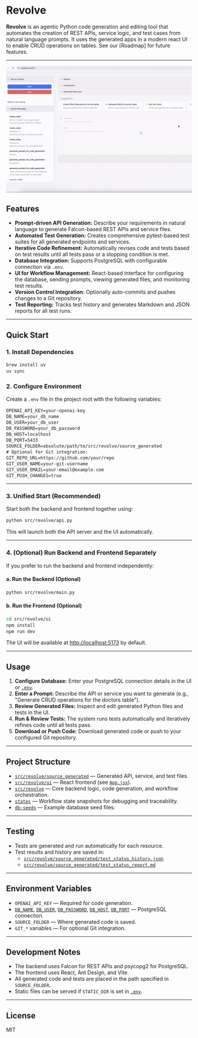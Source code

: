 # Revolve

**Revolve** is an agentic Python code generation and editing tool that automates the creation of REST APIs, service logic, and test cases from natural language prompts. 
It uses the generated apps in a modern react UI to enable CRUD operations on tables. See our [Roadmap] for future features.

---
![Revolve](./screenshots/animated.gif)

## Features

- **Prompt-driven API Generation:** Describe your requirements in natural language to generate Falcon-based REST APIs and service files.
- **Automated Test Generation:** Creates comprehensive pytest-based test suites for all generated endpoints and services.
- **Iterative Code Refinement:** Automatically revises code and tests based on test results until all tests pass or a stopping condition is met.
- **Database Integration:** Supports PostgreSQL with configurable connection via `.env`.
- **UI for Workflow Management:** React-based interface for configuring the database, sending prompts, viewing generated files, and monitoring test results.
- **Version Control Integration:** Optionally auto-commits and pushes changes to a Git repository.
- **Test Reporting:** Tracks test history and generates Markdown and JSON reports for all test runs.

---

## Quick Start

### 1. Install Dependencies

```sh
brew install uv
uv sync
```

### 2. Configure Environment

Create a `.env` file in the project root with the following variables:
```env
OPENAI_API_KEY=your-openai-key
DB_NAME=your_db_name
DB_USER=your_db_user
DB_PASSWORD=your_db_password
DB_HOST=localhost
DB_PORT=5433
SOURCE_FOLDER=absolute/path/to/src/revolve/source_generated
# Optional for Git integration:
GIT_REPO_URL=https://github.com/your/repo
GIT_USER_NAME=your-git-username
GIT_USER_EMAIL=your-email@example.com
GIT_PUSH_CHANGES=true
```

---

### 3. Unified Start (Recommended)

Start both the backend and frontend together using:

```sh
python src/revolve/api.py
```

This will launch both the API server and the UI automatically.

---

### 4. (Optional) Run Backend and Frontend Separately

If you prefer to run the backend and frontend independently:

#### a. Run the Backend (Optional)

```sh
python src/revolve/main.py
```

#### b. Run the Frontend (Optional)

```sh
cd src/revolve/ui
npm install
npm run dev
```

The UI will be available at [http://localhost:5173](http://localhost:5173) by default.

---

## Usage

1. **Configure Database:** Enter your PostgreSQL connection details in the UI or [`.env`](.env ).
2. **Enter a Prompt:** Describe the API or service you want to generate (e.g., "Generate CRUD operations for the doctors table").
3. **Review Generated Files:** Inspect and edit generated Python files and tests in the UI.
4. **Run & Review Tests:** The system runs tests automatically and iteratively refines code until all tests pass.
5. **Download or Push Code:** Download generated code or push to your configured Git repository.

---

## Project Structure

- [`src/revolve/source_generated`](src/revolve/source_generated ) — Generated API, service, and test files.
- [`src/revolve/ui`](src/revolve/ui ) — React frontend (see [`App.jsx`](src/revolve/ui/App.jsx )).
- [`src/revolve`](src/revolve ) — Core backend logic, code generation, and workflow orchestration.
- [`states`](states ) — Workflow state snapshots for debugging and traceability.
- [`db-seeds`](db-seeds ) — Example database seed files.

---

## Testing

- Tests are generated and run automatically for each resource.
- Test results and history are saved in:
  - [`src/revolve/source_generated/test_status_history.json`](src/revolve/source_generated/test_status_history.json )
  - [`src/revolve/source_generated/test_status_report.md`](src/revolve/source_generated/test_status_report.md )

---

## Environment Variables

- `OPENAI_API_KEY` — Required for code generation.
- [`DB_NAME`](src/revolve/ui/App.jsx ), [`DB_USER`](src/revolve/ui/App.jsx ), [`DB_PASSWORD`](src/revolve/ui/App.jsx ), [`DB_HOST`](src/revolve/ui/App.jsx ), [`DB_PORT`](src/revolve/ui/App.jsx ) — PostgreSQL connection.
- `SOURCE_FOLDER` — Where generated code is saved.
- `GIT_*` variables — For optional Git integration.

---

## Development Notes

- The backend uses Falcon for REST APIs and psycopg2 for PostgreSQL.
- The frontend uses React, Ant Design, and Vite.
- All generated code and tests are placed in the path specified in  `SOURCE_FOLDER`.
- Static files can be served if `STATIC_DIR` is set in [`.env`](.env ).

---

## License

MIT